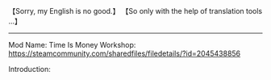 【Sorry, my English is no good.】
【So only with the help of translation tools ...】

--------------------------------------------------------------------------------------

Mod Name: Time Is Money
Workshop: https://steamcommunity.com/sharedfiles/filedetails/?id=2045438856

Introduction:
	